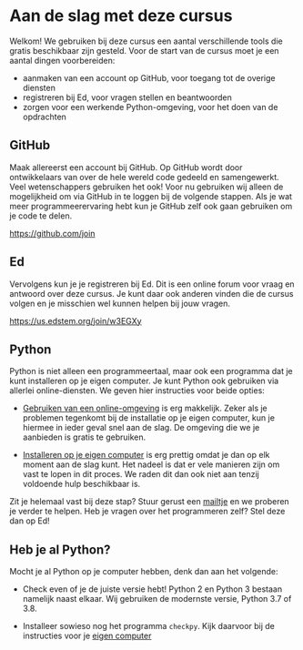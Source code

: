 # Aan de slag met deze cursus

Welkom! We gebruiken bij deze cursus een aantal verschillende tools die gratis beschikbaar zijn gesteld. Voor de start van de cursus moet je een aantal dingen voorbereiden:

- aanmaken van een account op GitHub, voor toegang tot de overige diensten
- registreren bij Ed, voor vragen stellen en beantwoorden
- zorgen voor een werkende Python-omgeving, voor het doen van de opdrachten

## GitHub

Maak allereerst een account bij GitHub. Op GitHub wordt door ontwikkelaars van over de hele wereld code gedeeld en samengewerkt. Veel wetenschappers gebruiken het ook! Voor nu gebruiken wij alleen de mogelijkheid om via GitHub in te loggen bij de volgende stappen. Als je wat meer programmeerervaring hebt kun je GitHub zelf ook gaan gebruiken om je code te delen.

<https://github.com/join>

## Ed

Vervolgens kun je je registreren bij Ed. Dit is een online forum voor vraag en antwoord over deze cursus. Je kunt daar ook anderen vinden die de cursus volgen en je misschien wel kunnen helpen bij jouw vragen.

<https://us.edstem.org/join/w3EGXy>

## Python

Python is niet alleen een programmeertaal, maar ook een programma dat je kunt installeren op je eigen computer. Je kunt Python ook gebruiken via allerlei online-diensten. We geven hier instructies voor beide opties:

- [Gebruiken van een online-omgeving](/python/nl/installatie/online) is erg makkelijk. Zeker als je problemen tegenkomt bij de installatie op je eigen computer, kun je hiermee in ieder geval snel aan de slag. De omgeving die we je aanbieden is gratis te gebruiken.

- [Installeren op je eigen computer](/python/nl/installatie/computer) is erg prettig omdat je dan op elk moment aan de slag kunt. Het nadeel is dat er vele manieren zijn om vast te lopen in dit proces. We raden dit dan ook niet aan tenzij voldoende hulp beschikbaar is.

Zit je helemaal vast bij deze stap? Stuur gerust een [mailtje](mailto:help@mprog.nl) en we proberen je verder te helpen. Heb je vragen over het programmeren zelf? Stel deze dan op Ed!

## Heb je al Python?

Mocht je al Python op je computer hebben, denk dan aan het volgende:

- Check even of je de juiste versie hebt! Python 2 en Python 3 bestaan namelijk naast elkaar. Wij gebruiken de modernste versie, Python 3.7 of 3.8.

- Installeer sowieso nog het programma `checkpy`. Kijk daarvoor bij de instructies voor je [eigen computer](/python/nl/installatie/computer)

